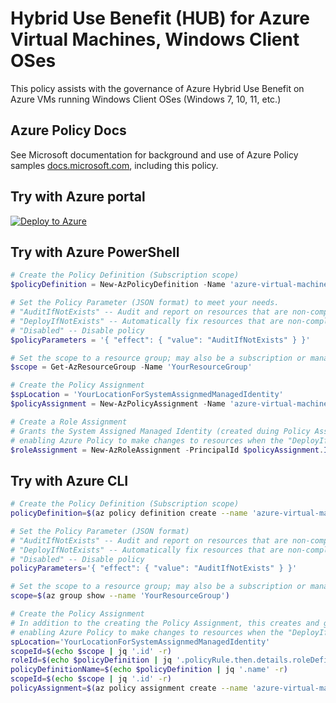 # Hybrid Use Benefit (HUB) for Azure Virtual Machines, Windows Client OSes

This policy assists with the governance of Azure Hybrid Use Benefit on Azure VMs running Windows Client OSes (Windows 7, 10, 11, etc.)

## Azure Policy Docs

See Microsoft documentation for background and use of Azure Policy samples [docs.microsoft.com](https://docs.microsoft.com/en-us/azure/governance/policy/samples/), including this policy.

## Try with Azure portal

[![Deploy to Azure](http://azuredeploy.net/deploybutton.png)](https://portal.azure.com/?#blade/Microsoft_Azure_Policy/CreatePolicyDefinitionBlade/uri/https%3a%2f%2fraw.githubusercontent.com%2fJohnDelisle%2fAzureHybridUsePolicyInitiative%2fmain%2fpolicies%2fCompute%2fazure-virtual-machine-windows-client-hub%2fazurepolicy.json)

## Try with Azure PowerShell

````powershell
# Create the Policy Definition (Subscription scope)
$policyDefinition = New-AzPolicyDefinition -Name 'azure-virtual-machine-windows-client-hub' -DisplayName 'Hybrid Use Benefit (HUB) for Azure Virtual Machines, Windows Client OSes' -description 'This policy assists with the governance of Azure Hybrid Use Benefit on Azure VMs running Windows Client OSes (Windows 7, 10, 11, etc.)' -Policy 'https://raw.githubusercontent.com/JohnDelisle/AzureHybridUsePolicyInitiative/main/policies/Compute/azure-virtual-machine-windows-client-hub/azurepolicy.rules.json' -Parameter 'https://raw.githubusercontent.com/JohnDelisle/AzureHybridUsePolicyInitiative/main/policies/Compute/azure-virtual-machine-windows-client-hub/azurepolicy.parameters.json' -Mode All

# Set the Policy Parameter (JSON format) to meet your needs.
# "AuditIfNotExists" -- Audit and report on resources that are non-compliant
# "DeployIfNotExists" -- Automatically fix resources that are non-compliant
# "Disabled" -- Disable policy
$policyParameters = '{ "effect": { "value": "AuditIfNotExists" } }'

# Set the scope to a resource group; may also be a subscription or management group
$scope = Get-AzResourceGroup -Name 'YourResourceGroup' 

# Create the Policy Assignment
$spLocation = 'YourLocationForSystemAssignmedManagedIdentity'
$policyAssignment = New-AzPolicyAssignment -Name 'azure-virtual-machine-windows-client-hub-assignment' -DisplayName 'Hybrid Use Benefit (HUB) for Azure Virtual Machines, Windows Client OSes Assignment' -Scope $scope.ResourceId -PolicyDefinition $policyDefinition -NonComplianceMessage @{message='Azure Virtual Machines running Windows Client OSes must be configured to use Hybrid Use Benefit licensing'} -PolicyParameter $policyParameters -IdentityType SystemAssigned -Location $spLocation

# Create a Role Assignment
# Grants the System Assigned Managed Identity (created duing Policy Assignement) with the RBAC Role (specified in the policy) to the Scope (specified in $scope above), 
# enabling Azure Policy to make changes to resources when the "DeployIfNotExists" effect is used.
$roleAssignment = New-AzRoleAssignment -PrincipalId $policyAssignment.Identity.PrincipalId -Scope $scope.ResourceId -RoleDefinitionId $policyDefinition.Properties.PolicyRule.then.details.roleDefinitionIds[0].Split('/')[-1]

````

## Try with Azure CLI

```bash
# Create the Policy Definition (Subscription scope)
policyDefinition=$(az policy definition create --name 'azure-virtual-machine-windows-client-hub' --display-name 'Hybrid Use Benefit (HUB) for Azure Virtual Machines, Windows Client OSes' --description 'This policy assists with the governance of Azure Hybrid Use Benefit on Azure VMs running Windows Client OSes (Windows 7, 10, 11, etc.)' --rules 'https://raw.githubusercontent.com/JohnDelisle/AzureHybridUsePolicyInitiative/main/policies/Compute/azure-virtual-machine-windows-client-hub/azurepolicy.rules.json' --params 'https://raw.githubusercontent.com/JohnDelisle/AzureHybridUsePolicyInitiative/main/policies/Compute/azure-virtual-machine-windows-client-hub/azurepolicy.parameters.json' --mode All)

# Set the Policy Parameter (JSON format)
# "AuditIfNotExists" -- Audit and report on resources that are non-compliant
# "DeployIfNotExists" -- Automatically fix resources that are non-compliant
# "Disabled" -- Disable policy
policyParameters='{ "effect": { "value": "AuditIfNotExists" } }'

# Set the scope to a resource group; may also be a subscription or management group
scope=$(az group show --name 'YourResourceGroup')

# Create the Policy Assignment
# In addition to the creating the Policy Assignment, this creates and grants a System Assigned Managed Identity with the RBAC Role (specified in the policy) to the Scope (specified in $scope above),
# enabling Azure Policy to make changes to resources when the "DeployIfNotExists" effect is used.
spLocation='YourLocationForSystemAssignmedManagedIdentity'
scopeId=$(echo $scope | jq '.id' -r)
roleId=$(echo $policyDefinition | jq '.policyRule.then.details.roleDefinitionIds[0]' -r | awk -F\/ '{print $NF}')
policyDefinitionName=$(echo $policyDefinition | jq '.name' -r)
scopeId=$(echo $scope | jq '.id' -r)
policyAssignment=$(az policy assignment create --name 'azure-virtual-machine-windows-client-hub-assignment' --display-name 'Hybrid Use Benefit (HUB) for Azure Virtual Machines, Windows Client OSes Assignment' --scope "$scopeId" --policy "$policyDefinitionName" --params "$policyParameters" --mi-system-assigned --location "$spLocation" --identity-scope "$scopeId" --role "$roleId")

```
